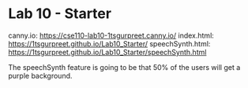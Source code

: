 # Lab 10 - Starter
canny.io: https://cse110-lab10-1tsgurpreet.canny.io/
index.html: https://1tsgurpreet.github.io/Lab10_Starter/
speechSynth.html: https://1tsgurpreet.github.io/Lab10_Starter/speechSynth.html

The speechSynth feature is going to be that 50% of the users will get a purple background.
